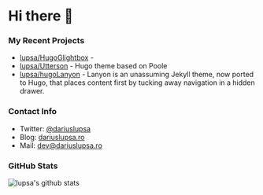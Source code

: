 # Hi there 👋

### My Recent Projects

- [lupsa/HugoGlightbox](https://github.com/lupsa/HugoGlightbox) - 
- [lupsa/Utterson](https://github.com/lupsa/Utterson) - Hugo theme based on Poole
- [lupsa/hugoLanyon](https://github.com/lupsa/hugoLanyon) - Lanyon is an unassuming Jekyll theme, now ported to Hugo, that places content first by tucking away navigation in a hidden drawer.

### Contact Info
* Twitter: [@dariuslupsa](https://twitter.com/dariuslupsa)
* Blog: [dariuslupsa.ro](https://dariuslupsa.ro)
* Mail: dev@dariuslupsa.ro

### GitHub Stats
![lupsa's github stats](https://github-readme-stats.vercel.app/api?username=lupsa&count_private=true&hide_title=true)